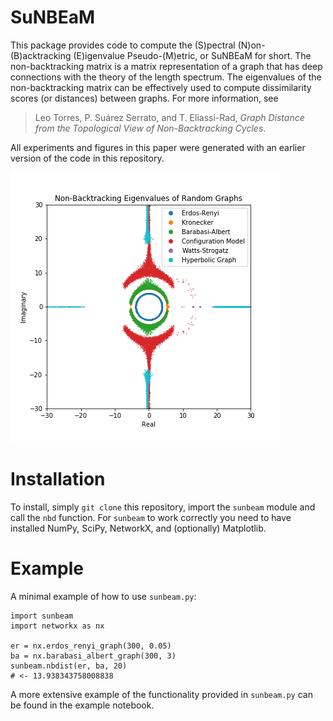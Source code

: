 
# SuNBEaM

This package provides code to compute the (S)pectral (N)on-(B)acktracking
(E)igenvalue Pseudo-(M)etric, or SuNBEaM for short.  The non-backtracking
matrix is a matrix representation of a graph that has deep connections with
the theory of the length spectrum.  The eigenvalues of the non-backtracking
matrix can be effectively used to compute dissimilarity scores (or
distances) between graphs.  For more information, see

> Leo Torres, P. Suárez Serrato, and T. Eliassi-Rad, *Graph Distance from
> the Topological View of Non-Backtracking Cycles*.

All experiments and figures in this paper were generated with an earlier
version of the code in this repository.

![random eigenvalues](random_eigenvalues.png)


# Installation

To install, simply `git clone` this repository, import the `sunbeam` module
and call the `nbd` function.  For `sunbeam` to work correctly you need to
have installed NumPy, SciPy, NetworkX, and (optionally) Matplotlib.


# Example

A minimal example of how to use `sunbeam.py`:

```
import sunbeam
import networkx as nx

er = nx.erdos_renyi_graph(300, 0.05)
ba = nx.barabasi_albert_graph(300, 3)
sunbeam.nbdist(er, ba, 20)
# <- 13.938343758008838
```

A more extensive example of the functionality provided in `sunbeam.py` can
be found in the example notebook.
